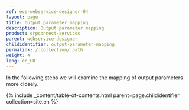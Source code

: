 ```yaml
---
ref: ecs-webservice-designer-04
layout: page
title: Output parameter mapping
description: Output parameter mapping
product: erpconnect-services
parent: webservice-designer
childidentifier: output-parameter-mapping
permalink: /:collection/:path
weight: 4
lang: en_GB
---
```


In the following steps we will examine the mapping of output parameters more closely.

{% include _content/table-of-contents.html parent=page.childidentifier collection=site.en %}
